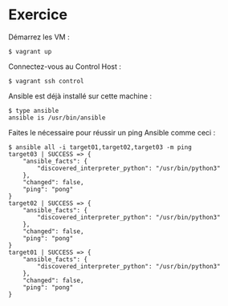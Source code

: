 # Exercice

Démarrez les VM :

```$ vagrant up```

Connectez-vous au Control Host :

```$ vagrant ssh control```

Ansible est déjà installé sur cette machine :

```
$ type ansible
ansible is /usr/bin/ansible
```
Faites le nécessaire pour réussir un ping Ansible comme ceci :

```
$ ansible all -i target01,target02,target03 -m ping
target03 | SUCCESS => {
    "ansible_facts": {
        "discovered_interpreter_python": "/usr/bin/python3"
    },
    "changed": false,
    "ping": "pong"
}
target02 | SUCCESS => {
    "ansible_facts": {
        "discovered_interpreter_python": "/usr/bin/python3"
    },
    "changed": false,
    "ping": "pong"
}
target01 | SUCCESS => {
    "ansible_facts": {
        "discovered_interpreter_python": "/usr/bin/python3"
    },
    "changed": false,
    "ping": "pong"
}
```
